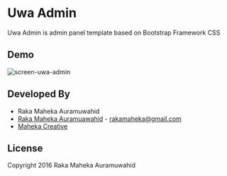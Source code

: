 # Uwa Admin

Uwa Admin is admin panel template based on Bootstrap Framework CSS

## Demo

![screen-uwa-admin](https://github.com/rakamaheka22/Uwa-Admin/demo/screen.png)

## Developed By

* Raka Maheka Auramuwahid 
 * [Raka Maheka Auramuawahid](http://facebook.com/mahekacreative) - <rakamaheka@gmail.com>
 * [Maheka Creative](https://web.facebook.com/creativemaheka)

## License

Copyright 2016 Raka Maheka Auramuwahid
